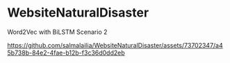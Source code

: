 # WebsiteNaturalDisaster
Word2Vec with BiLSTM Scenario 2

https://github.com/salmalailia/WebsiteNaturalDisaster/assets/73702347/a45b738b-84e2-4fae-b12b-f3c36d0dd2eb
